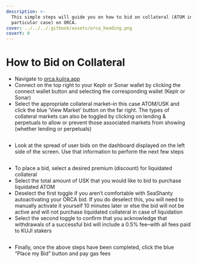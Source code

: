 ```yaml
---
description: >-
  This simple steps will guide you on how to bid on collateral (ATOM in this
  particular case) on ORCA.
cover: ../../../.gitbook/assets/orca_heading.png
coverY: 0
---
```


# How to Bid on Collateral

* Navigate to [orca.kujira.app](https://orca.kujira.app/)
* Connect on the top right to your Keplr or Sonar wallet by clicking the connect wallet button and selecting the corresponding wallet (Keplr or Sonar)
* Select the appropriate collateral market–in this case ATOM/USK and click the blue ‘View Market’ button on the far right. The types of collateral markets can also be toggled by clicking on lending & perpetuals to allow or prevent those associated markets from showing (whether lending or perpetuals)

<figure><img src="https://lh6.googleusercontent.com/kTAXJ0-EOVtb565XJ51TyI3PN0dPHCBlkKyMMKXQkwNnpTgllk2EaZgNS3vGc0ksi5XBkoA0GEbL-GSNTCEc0oQSPPv22oUwtCWF0hjEgLTSF2yKWbRQAl0qWQKxrpMFT0smyL_WRxCr7FHhcHecgBc" alt=""><figcaption></figcaption></figure>

* Look at the spread of user bids on the dashboard displayed on the left side of the screen. Use that information to perform the next few steps

<figure><img src="https://lh3.googleusercontent.com/PSnRbFRkH8GcLw2ixMw-4nyLhsNrZ3Usy0mgUhAfkav3n_EIZqQgGBJpeEtigVIc6DfjKi9YhClnOqbo46IsJ4ulWB5HVatwSjJt28Kpfp_EVgcW3Ux2M0PVC_7HSRBbIwg1alhwL3xokLN_AlPnCSI" alt=""><figcaption></figcaption></figure>

* To place a bid, select a desired premium (discount) for liquidated collateral
* Select the total amount of USK that you would like to bid to purchase liquidated ATOM
* Deselect the first toggle if you aren’t comfortable with SeaShanty autoactivating your ORCA bid. If you do deselect this, you will need to manually activate it yourself 10 minutes later or else the bid will not be active and will not purchase liquidated collateral in case of liquidation
* Select the second toggle to confirm that you acknowledge that withdrawals of a successful bid will include a 0.5% fee–with all fees paid to KUJI stakers

<figure><img src="https://lh5.googleusercontent.com/pEdlGwzMp_A7Aug63faA_ixQUqS2JDY-ny381hbB98weW_jV01L7DMXKoCiJ1EWPZb4qObV99swrO0DqHsMvbzX_cqRaGHnmsWtaGDRGf9skwg519-iXwWQ8UBfHOyDN3RvQbI7RBcw4BQ5jFxtjgEk" alt=""><figcaption></figcaption></figure>

* Finally, once the above steps have been completed, click the blue “Place my Bid” button and pay gas fees
